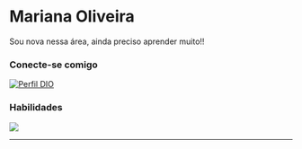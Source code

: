 # Mariana Oliveira

Sou nova nessa área, ainda preciso aprender muito!! 

### Conecte-se comigo

[![Perfil DIO](https://img.shields.io/badge/-Meu%20Perfil%20na%20DIO-E94D5F?style=for-the-badge)](https://www.dio.me/users/mariana_s_g_o)

### Habilidades

![](https://img.shields.io/badge/em%20construção%20-8A2BE2)

---
